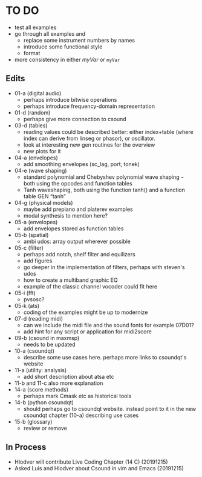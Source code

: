TO DO
=====

- test all examples
- go through all examples and
    - replace some instrument numbers by names
    - introduce some functional style
    - format 
- more consistency in either *myVar* or `myVar` 


Edits
-----

- 01-a (digital audio)
    - perhaps introduce bitwise operations
    - perhaps introduce frequency-domain representation
- 01-d (random)
    - perhaps give more connection to csound
- 03-d (tables)
    - reading values could be described better: either index+table (where index can derive from linseg or phasor), or oscillator.
    - look at interesting new gen routines for the overview
    - new plots for it
- 04-a (envelopes)
    - add smoothing envelopes (sc_lag, port, tonek)
- 04-e (wave shaping)
    - standard polynomial and Chebyshev polynomial wave shaping – both using
      the opcodes and function tables
    - Tanh waveshaping, both using the function tanh() and a function table
      GEN “tanh”
- 04-g (physical models)
    - maybe add prepiano and platerev examples
    - modal synthesis to mention here?
- 05-a (envelopes)
    - add envelopes stored as function tables
- 05-b (spatial)
    - ambi udos: array output wherever possible
- 05-c (filter)
    - perhaps add notch, shelf filter and equilizers
    - add figures
    - go deeper in the implementation of filters, perhaps with steven's udos
    - how to create a multiband graphic EQ
    - example of the classic channel vocoder could fit here
- 05-i (fft)
    - pvsosc?
- 05-k (ats)
    - coding of the examples might be up to modernize
- 07-d (reading midi)
    - can we include the midi file and the sound fonts for example 07D01?
    - add hint for any script or application for midi2score
- 09-b (csound in maxmsp) 
    - needs to be updated
- 10-a (csoundqt) 
    - describe some use cases here. perhaps more links to csoundqt's website
- 11-a (utility: analysis)
    - add short description about atsa etc
- 11-b and 11-c also more explanation
- 14-a (score methods)
    - perhaps mark Cmask etc as historical tools
- 14-b (python csoundqt)
    - should perhaps go to csoundqt website. instead point to it in the
      new csoundqt chapter (10-a) describing use cases
- 15-b (glossary)
    - review or remove



In Process
----------

- Hlodver will contribute Live Coding Chapter (14 C) (20191215)
- Asked Luis and Hlodver about Csound in vim and Emacs (20191215)


